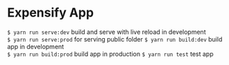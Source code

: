 # Expensify App

```$ yarn run serve:dev``` build and serve with live reload in development  
```$ yarn run serve:prod``` for serving public folder
```$ yarn run build:dev``` build app in development  
```$ yarn run build:prod``` build app in production 
```$ yarn run test``` test app